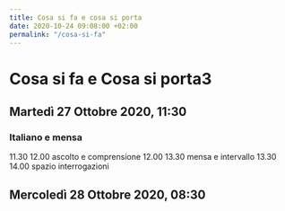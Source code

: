 ```yaml
---
title: Cosa si fa e cosa si porta
date: 2020-10-24 09:08:00 +02:00
permalink: "/cosa-si-fa"
---
```


# Cosa si fa e Cosa si porta3
## Martedì 27 Ottobre 2020, 11:30
### Italiano e mensa
11.30  12.00 ascolto e comprensione
12.00  13.30 mensa e intervallo
13.30  14.00 spazio interrogazioni 
## Mercoledì 28 Ottobre 2020, 08:30